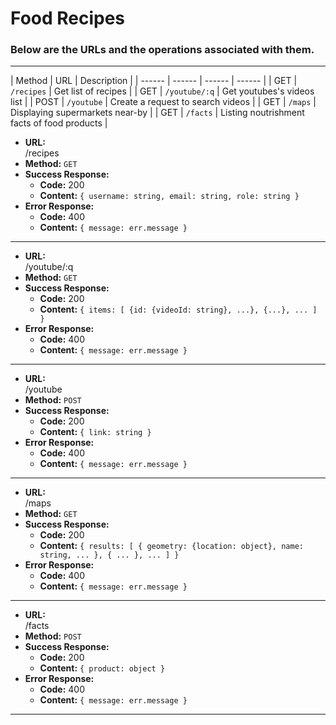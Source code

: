 # Food Recipes
### Below are the URLs and the operations associated with them.
---
| Method | URL | Description | 
| ------ | ------ | ------ | ------ | 
| GET | ````/recipes```` | Get list of recipes | 
| GET | ````/youtube/:q```` | Get youtubes's videos list | 
| POST | ````/youtube```` | Create a request to search videos | 
| GET | ````/maps```` | Displaying supermarkets near-by | 
| GET | ````/facts```` | Listing noutrishment facts of food products | 

* **URL:**  
/recipes
* **Method:**
`GET`
 * **Success Response:**
    * **Code:** 200
    * **Content:** 
    `{
        username: string,
        email: string,
        role: string
    }`
 * **Error Response:**
    * **Code:** 400
    * **Content:** `{
        message: err.message
    }`
 ***

 * **URL:**  
/youtube/:q
* **Method:**
`GET`
 * **Success Response:**
    * **Code:** 200
    * **Content:** 
    `{
      items: [
          {id: {videoId: string}, ...},
          {...},
          ...
      ]
    }`
 * **Error Response:**
    * **Code:** 400
    * **Content:** `{
      message: err.message
    }`
 ***

 * **URL:**  
/youtube
* **Method:**
`POST`
 * **Success Response:**
    * **Code:** 200
    * **Content:** 
    `{
        link: string
    }`
 * **Error Response:**
    * **Code:** 400
    * **Content:** `{
        message: err.message
    }`
 ***
 * **URL:**  
/maps
* **Method:**
`GET`
 * **Success Response:**
    * **Code:** 200
    * **Content:** 
    `{
        results: [
            {
                geometry: {location: object},
                name: string,
                ...
            }, {
                ...
            },
            ...
        ]
    }`
 * **Error Response:**
    * **Code:** 400
    * **Content:** `{
        message: err.message
    }`
 ***
 * **URL:**  
/facts
* **Method:**
`POST`
 * **Success Response:**
    * **Code:** 200
    * **Content:** 
    `{
        product: object
    }`
 * **Error Response:**
    * **Code:** 400
    * **Content:** `{
        message: err.message
    }`
 ***